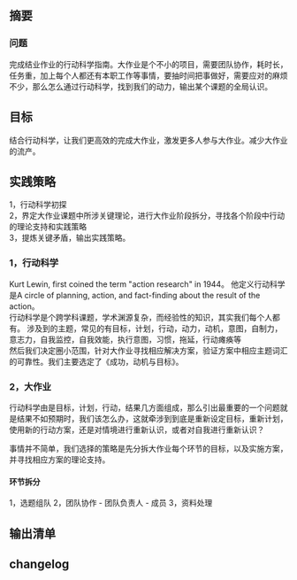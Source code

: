 ## 摘要
### 问题
完成结业作业的行动科学指南。大作业是个不小的项目，需要团队协作，耗时长，任务重，加上每个人都还有本职工作等事情，要抽时间把事做好，需要应对的麻烦不少，那么怎么通过行动科学，找到我们的动力，输出某个课题的全局认识。
## 目标
结合行动科学，让我们更高效的完成大作业，激发更多人参与大作业。减少大作业的流产。
## 实践策略
1，行动科学初探  
2，界定大作业课题中所涉关键理论，进行大作业阶段拆分，寻找各个阶段中行动的理论支持和实践策略  
3，提炼关键矛盾，输出实践策略。  

### 1，行动科学
Kurt Lewin, first coined the term "action research" in 1944。
他定义行动科学是A circle of planning, action, and fact-finding about the result of the action。  
行动科学是个跨学科课题，学术渊源复杂，而经验性的知识，其实我们每个人都有。
涉及到的主题，常见的有目标，计划，行动，动力，动机，意图，自制力，意志力，自我监控，自我效能，执行意图，习惯，拖延，行动瘫痪等    
然后我们决定圈小范围，针对大作业寻找相应解决方案，验证方案中相应主题词汇的可靠性。我们主要选定了《成功，动机与目标》。  

### 2，大作业
行动科学由是目标，计划，行动，结果几方面组成，那么引出最重要的一个问题就是结果不如预期时，我们该怎么办，这就牵涉到到底是重新设定目标，重新计划，使用新的行动方案，还是对情境进行重新认识，或者对自我进行重新认识？  

事情并不简单，我们选择的策略是先分拆大作业每个环节的目标，以及实施方案，并寻找相应方案的理论支持。  
#### 环节拆分
1，选题组队
2，团队协作
    - 团队负责人
    - 成员
3，资料处理 
## 输出清单

## changelog

